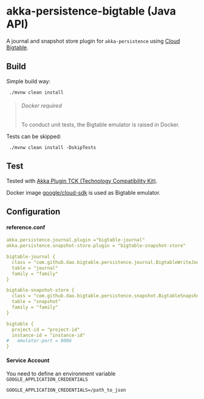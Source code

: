 # akka-persistence-bigtable (Java API)
A journal and snapshot store plugin for `akka-persistence` using [Cloud Bigtable](https://cloud.google.com/bigtable?hl=ru).

## Build
Simple build way:
```
 ./mvnw clean install
```
> ###### Docker required
> To conduct unit tests, the Bigtable emulator is raised in Docker.

Tests can be skipped:
```
 ./mvnw clean install -DskipTests
```

## Test
Tested with [Akka Plugin TCK (Technology Compatibility Kit)](https://doc.akka.io/docs/akka/current/persistence-journals.html#plugin-tck).

Docker image [google/cloud-sdk](https://hub.docker.com/r/google/cloud-sdk) is used as Bigtable emulator.

## Configuration
#### reference.conf
```yaml
akka.persistence.journal.plugin ="bigtable-journal"
akka.persistence.snapshot-store.plugin = "bigtable-snapshot-store"

bigtable-journal {
  class = "com.github.dao.bigtable.persistence.journal.BigtableWriteJournal"
  table = "journal"
  family = "family"
}

bigtable-snapshot-store {
  class = "com.github.dao.bigtable.persistence.snapshot.BigtableSnapshotStore"
  table = "snapshot"
  family = "family"
}

bigtable {
  project-id = "project-id"
  instance-id = "instance-id"
#   emulator-port = 8086
}
```
#### Service Account
You need to define an environment variable `GOOGLE_APPLICATION_CREDENTIALS`
```
GOOGLE_APPLICATION_CREDENTIALS=/path_to_json
```
